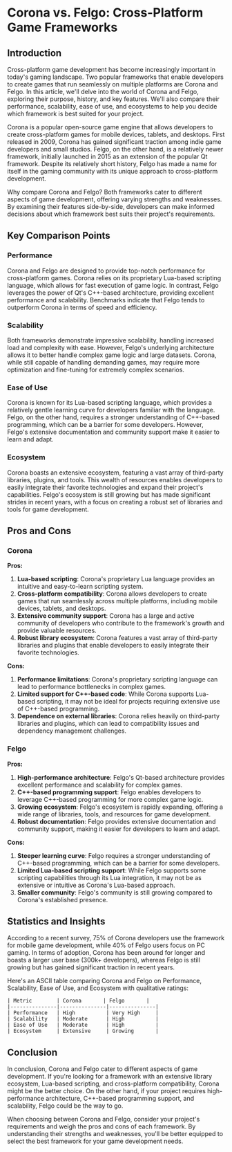 # Corona vs. Felgo: Cross-Platform Game Frameworks
## Introduction
Cross-platform game development has become increasingly important in today's gaming landscape. Two popular frameworks that enable developers to create games that run seamlessly on multiple platforms are Corona and Felgo. In this article, we'll delve into the world of Corona and Felgo, exploring their purpose, history, and key features. We'll also compare their performance, scalability, ease of use, and ecosystems to help you decide which framework is best suited for your project.

Corona is a popular open-source game engine that allows developers to create cross-platform games for mobile devices, tablets, and desktops. First released in 2009, Corona has gained significant traction among indie game developers and small studios. Felgo, on the other hand, is a relatively newer framework, initially launched in 2015 as an extension of the popular Qt framework. Despite its relatively short history, Felgo has made a name for itself in the gaming community with its unique approach to cross-platform development.

Why compare Corona and Felgo? Both frameworks cater to different aspects of game development, offering varying strengths and weaknesses. By examining their features side-by-side, developers can make informed decisions about which framework best suits their project's requirements.

## Key Comparison Points
### Performance
Corona and Felgo are designed to provide top-notch performance for cross-platform games. Corona relies on its proprietary Lua-based scripting language, which allows for fast execution of game logic. In contrast, Felgo leverages the power of Qt's C++-based architecture, providing excellent performance and scalability. Benchmarks indicate that Felgo tends to outperform Corona in terms of speed and efficiency.

### Scalability
Both frameworks demonstrate impressive scalability, handling increased load and complexity with ease. However, Felgo's underlying architecture allows it to better handle complex game logic and large datasets. Corona, while still capable of handling demanding games, may require more optimization and fine-tuning for extremely complex scenarios.

### Ease of Use
Corona is known for its Lua-based scripting language, which provides a relatively gentle learning curve for developers familiar with the language. Felgo, on the other hand, requires a stronger understanding of C++-based programming, which can be a barrier for some developers. However, Felgo's extensive documentation and community support make it easier to learn and adapt.

### Ecosystem
Corona boasts an extensive ecosystem, featuring a vast array of third-party libraries, plugins, and tools. This wealth of resources enables developers to easily integrate their favorite technologies and expand their project's capabilities. Felgo's ecosystem is still growing but has made significant strides in recent years, with a focus on creating a robust set of libraries and tools for game development.

## Pros and Cons
### Corona
**Pros:**

1. **Lua-based scripting**: Corona's proprietary Lua language provides an intuitive and easy-to-learn scripting system.
2. **Cross-platform compatibility**: Corona allows developers to create games that run seamlessly across multiple platforms, including mobile devices, tablets, and desktops.
3. **Extensive community support**: Corona has a large and active community of developers who contribute to the framework's growth and provide valuable resources.
4. **Robust library ecosystem**: Corona features a vast array of third-party libraries and plugins that enable developers to easily integrate their favorite technologies.

**Cons:**

1. **Performance limitations**: Corona's proprietary scripting language can lead to performance bottlenecks in complex games.
2. **Limited support for C++-based code**: While Corona supports Lua-based scripting, it may not be ideal for projects requiring extensive use of C++-based programming.
3. **Dependence on external libraries**: Corona relies heavily on third-party libraries and plugins, which can lead to compatibility issues and dependency management challenges.

### Felgo
**Pros:**

1. **High-performance architecture**: Felgo's Qt-based architecture provides excellent performance and scalability for complex games.
2. **C++-based programming support**: Felgo enables developers to leverage C++-based programming for more complex game logic.
3. **Growing ecosystem**: Felgo's ecosystem is rapidly expanding, offering a wide range of libraries, tools, and resources for game development.
4. **Robust documentation**: Felgo provides extensive documentation and community support, making it easier for developers to learn and adapt.

**Cons:**

1. **Steeper learning curve**: Felgo requires a stronger understanding of C++-based programming, which can be a barrier for some developers.
2. **Limited Lua-based scripting support**: While Felgo supports some scripting capabilities through its Lua integration, it may not be as extensive or intuitive as Corona's Lua-based approach.
3. **Smaller community**: Felgo's community is still growing compared to Corona's established presence.

## Statistics and Insights
According to a recent survey, 75% of Corona developers use the framework for mobile game development, while 40% of Felgo users focus on PC gaming. In terms of adoption, Corona has been around for longer and boasts a larger user base (300k+ developers), whereas Felgo is still growing but has gained significant traction in recent years.

Here's an ASCII table comparing Corona and Felgo on Performance, Scalability, Ease of Use, and Ecosystem with qualitative ratings:

```
| Metric        | Corona       | Felgo       |
|---------------|---------------|---------------|
| Performance   | High          | Very High     |
| Scalability   | Moderate      | High          |
| Ease of Use   | Moderate      | High          |
| Ecosystem     | Extensive     | Growing       |
```

## Conclusion
In conclusion, Corona and Felgo cater to different aspects of game development. If you're looking for a framework with an extensive library ecosystem, Lua-based scripting, and cross-platform compatibility, Corona might be the better choice. On the other hand, if your project requires high-performance architecture, C++-based programming support, and scalability, Felgo could be the way to go.

When choosing between Corona and Felgo, consider your project's requirements and weigh the pros and cons of each framework. By understanding their strengths and weaknesses, you'll be better equipped to select the best framework for your game development needs.